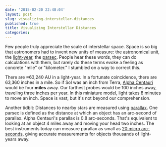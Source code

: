 ```yaml
---
date: '2015-02-20 22:48:04'
layout: post
slug: visualizing-interstellar-distances
published: true
title: Visualizing Interstellar Distances
categories:
---
```


Few people truly appreciate the scale of interstellar space. Space is so big that astronomers had to invent new units of measure: the [astronomical unit](https://en.wikipedia.org/wiki/Astronomical_unit), the [light-year](https://en.wikipedia.org/wiki/Light-year), the [parsec](https://en.wikipedia.org/wiki/Parsec). People hear these words, they can do calculations with them, but rarely do these terms evoke a feeling as concrete "mile" or "kilometer." I stumbled on a way to correct this.

There are ≈63,240 AU in a light-year. In a fortunate coincidence, there are 63,360 inches in a mile. So if Sol was an inch from Terra, [Alpha Centauri](https://en.wikipedia.org/wiki/Alpha_Centauri) would be four **miles** away. Our farthest probes would be 100 inches away, traveling three inches per year. In this miniature model, light takes 8 minutes to move an inch. Space is vast, but it's not beyond our comprehension.

Another tidbit: Distances to nearby stars are measured using [parallax](https://en.wikipedia.org/wiki/Stellar_parallax). One parsec is defined as the distance at which an object has an arc-second of parallax. Alpha Centauri's parallax is 0.8 arc-seconds. That's equivalent to looking at an object 4 miles away and moving your head two inches. The best instruments today can measure parallax as small as [20 micro arc-seconds](https://en.wikipedia.org/wiki/Gaia_(spacecraft)), giving accurate measurements for objects thousands of light-years away.
